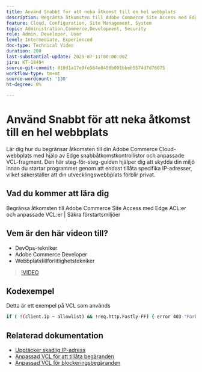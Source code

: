 ```yaml
---
title: Använd Snabbt för att neka åtkomst till en hel webbplats
description: Begränsa åtkomsten till Adobe Commerce Site Access med Edge ACL och en anpassad VCL
feature: Cloud, Configuration, Site Management, System
topic: Administration,Commerce,Development, Security
role: Admin, Developer, User
level: Intermediate, Experienced
doc-type: Technical Video
duration: 200
last-substantial-update: 2025-07-11T00:00:00Z
jira: KT-18494
source-git-commit: 810d1a17e9fe564e8450b091bbeb5574d7d76075
workflow-type: tm+mt
source-wordcount: '130'
ht-degree: 0%

---
```



# Använd Snabbt för att neka åtkomst till en hel webbplats

Lär dig hur du begränsar åtkomsten till din Adobe Commerce Cloud-webbplats med hjälp av Edge snabbåtkomstkontrollistor och anpassade VCL-fragment. Den här steg-för-steg-guiden hjälper dig att skydda din miljö innan du startar programmet genom att endast tillåta specifika IP-adresser, vilket säkerställer att din utvecklingswebbplats förblir privat.

## Vad du kommer att lära dig

Begränsa åtkomsten till Adobe Commerce Site Access med Edge ACL:er och anpassade VCL:er | Säkra förstartsmiljöer

## Vem är den här videon till?

* DevOps-tekniker
* Adobe Commerce Developer
* Webbplatstillförlitlighetstekniker

>[!VIDEO](https://video.tv.adobe.com/v/3464783/?learn=on&enablevpops&captions=swe)

## Kodexempel

Detta är ett exempel på VCL som används

```BASH
if ( !(client.ip ~ allowlist) && !req.http.Fastly-FF) { error 403 "Forbidden";}
```

## Relaterad dokumentation

* [Upptäcker skadlig IP-adress](https://experienceleague.adobe.com/sv/docs/commerce-learn/tutorials/tools/new-relic/malicious-ip)
* [Anpassad VCL för att tillåta begäranden](https://experienceleague.adobe.com/sv/docs/commerce-on-cloud/user-guide/cdn/custom-vcl-snippets/fastly-vcl-allowlist)
* [Anpassad VCL för blockeringsbegäranden](https://experienceleague.adobe.com/sv/docs/commerce-on-cloud/user-guide/cdn/custom-vcl-snippets/fastly-vcl-blocking)